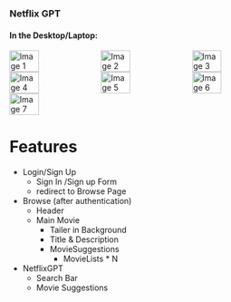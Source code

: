 ### Netflix GPT

#### In the Desktop/Laptop:
<div style="display: flex; flex-wrap: wrap;">
  <img src="https://github.com/shubhanshurav/Netflix-GPT/assets/87806305/df3b7ff5-adcc-4c46-a3c6-283f201a94f3" style="width: 32%;" alt="Image 1">
  <img src="https://github.com/shubhanshurav/Netflix-GPT/assets/87806305/3d09a3e7-e078-4f0c-a17e-d3cff0f72799" style="width: 32%;" alt="Image 2">
  <img src="https://github.com/shubhanshurav/Netflix-GPT/assets/87806305/335912d5-e704-4807-ab7e-23dbfd7957ed" style="width: 32%;" alt="Image 3">
  <img src="https://github.com/shubhanshurav/Netflix-GPT/assets/87806305/240effe1-2a55-4c89-a5a9-582a0ee86047" style="width: 32%;" alt="Image 4">
  <img src="https://github.com/shubhanshurav/Netflix-GPT/assets/87806305/8861533b-b5c4-482a-ab89-75cf4cdbe32d" style="width: 32%;" alt="Image 5">
  <img src="https://github.com/shubhanshurav/Netflix-GPT/assets/87806305/6c2b9ee5-4072-4025-8f57-b82cefff8ace" style="width: 32%;" alt="Image 6">
  <img src="https://github.com/shubhanshurav/Netflix-GPT/assets/87806305/69248c64-dd98-403c-976b-36c25b773d97" style="width: 32%;" alt="Image 7">
</div>



# Features
- Login/Sign Up
    - Sign In /Sign up Form
    - redirect to Browse Page
- Browse (after authentication)
    - Header
    - Main Movie
        - Tailer in Background
        - Title & Description
        - MovieSuggestions
            - MovieLists * N 
- NetflixGPT
    - Search Bar
    - Movie Suggestions



<!-- ### Project Setup
- Before starting the project please add .env file and add TMDB and OPENAI KEY into it. -->

